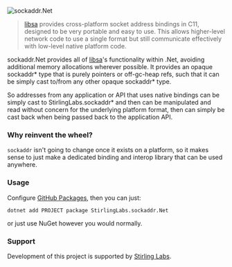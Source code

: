 ![sockaddr.Net](sockaddr-dotnet.jpg)

> [libsa](https://github.com/StirlingLabs/libsa) provides cross-platform socket address bindings in C11, designed to be very portable and easy to use.  This allows higher-level network code to use a single format but still communicate effectively with low-level native platform code.

sockaddr.Net provides all of [libsa](https://github.com/StirlingLabs/libsa)'s functionality within .Net, avoiding additional memory allocations wherever possible.  It provides an opaque sockaddr* type that is purely pointers or off-gc-heap refs, such that it can be simply cast to/from any other opaque sockaddr* type.

So addresses from any application or API that uses native bindings can be simply cast to StirlingLabs.sockaddr* and then can be manipulated and read without concern for the underlying platform format, then can simply be cast back when being passed back to the application API.

### Why reinvent the wheel?

`sockaddr` isn't going to change once it exists on a platform, so it makes sense to just make a dedicated binding and interop library that can be used anywhere.

### Usage

Configure [GitHub Packages](https://github.com/StirlingLabs/Logging/blob/master/docs/GitHubPackages.md), then you can just:

```shell
dotnet add PROJECT package StirlingLabs.sockaddr.Net
```

or just use NuGet however you would normally.

### Support

Development of this project is supported by [Stirling Labs](https://stirlinglabs.github.io).
